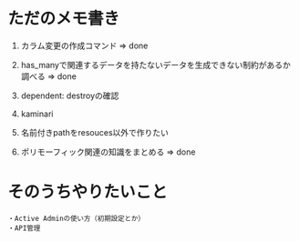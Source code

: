 # ただのメモ書き

1. カラム変更の作成コマンド
    => done

2. has_manyで関連するデータを持たないデータを生成できない制約があるか調べる
    => done

3. dependent: destroyの確認
4. kaminari
5. 名前付きpathをresouces以外で作りたい
6. ポリモーフィック関連の知識をまとめる
    => done


  # そのうちやりたいこと
    ・Active Adminの使い方（初期設定とか）
    ・API管理